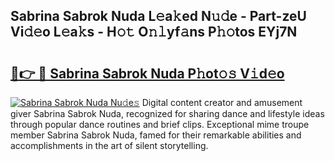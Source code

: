 ## Sabrina Sabrok Nuda L𝚎a𝚔ed N𝚞𝚍e - Part-zeU Vi𝚍𝚎o L𝚎a𝚔s - H𝚘𝚝 O𝚗𝚕yf𝚊ns P𝚑𝚘tos EYj7N

# <h2><a href="http://kf8o0w.oniu.top/?m=Sabrina+Sabrok+Nuda">🔗👉 🔴 Sabrina Sabrok Nuda P𝚑ot𝚘𝚜 V𝚒d𝚎o</a></h2>

[![Sabrina Sabrok Nuda Nu𝚍e𝚜](https://i.imgur.com/0qMVB7G.gif)](http://kf8o0w.oniu.top/?m=Sabrina+Sabrok+Nuda)
Digital content creator and amusement giver Sabrina Sabrok Nuda, recognized for sharing dance and lifestyle ideas through popular dance routines and brief clips. Exceptional mime troupe member Sabrina Sabrok Nuda, famed for their remarkable abilities and accomplishments in the art of silent storytelling.  
